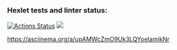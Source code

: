 ### Hexlet tests and linter status:
[![Actions Status](https://github.com/Veksil/frontend-project-44/workflows/hexlet-check/badge.svg)](https://github.com/Veksil/frontend-project-44/actions)
<a href="https://codeclimate.com/github/Veksil/frontend-project-44/maintainability"><img src="https://api.codeclimate.com/v1/badges/af52828f245d374e0688/maintainability" /></a>

https://asciinema.org/a/upAMWcZmO9Uk3LQYoelamikNr
